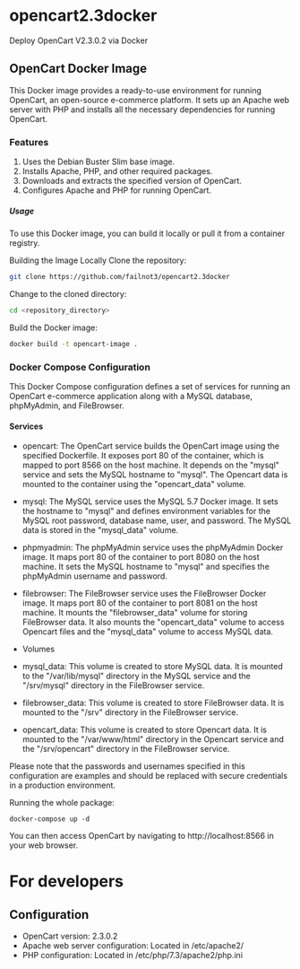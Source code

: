 # opencart2.3docker
Deploy OpenCart V2.3.0.2 via Docker

## OpenCart Docker Image
This Docker image provides a ready-to-use environment for running OpenCart, an open-source e-commerce platform. It sets up an Apache web server with PHP and installs all the necessary dependencies for running OpenCart.

### Features
1. Uses the Debian Buster Slim base image.
2. Installs Apache, PHP, and other required packages.
3. Downloads and extracts the specified version of OpenCart.
4. Configures Apache and PHP for running OpenCart.

##### Usage
To use this Docker image, you can build it locally or pull it from a container registry.

Building the Image Locally
Clone the repository:

```bash
git clone https://github.com/failnot3/opencart2.3docker
```
Change to the cloned directory:

```bash
cd <repository_directory>
```
Build the Docker image:

```bash
docker build -t opencart-image .
```

### Docker Compose Configuration
This Docker Compose configuration defines a set of services for running an OpenCart e-commerce application along with a MySQL database, phpMyAdmin, and FileBrowser.

#### Services
- opencart: The OpenCart service builds the OpenCart image using the specified Dockerfile. It exposes port 80 of the container, which is mapped to port 8566 on the host machine. It depends on the "mysql" service and sets the MySQL hostname to "mysql". The Opencart data is mounted to the container using the "opencart_data" volume.

- mysql: The MySQL service uses the MySQL 5.7 Docker image. It sets the hostname to "mysql" and defines environment variables for the MySQL root password, database name, user, and password. The MySQL data is stored in the "mysql_data" volume.

- phpmyadmin: The phpMyAdmin service uses the phpMyAdmin Docker image. It maps port 80 of the container to port 8080 on the host machine. It sets the MySQL hostname to "mysql" and specifies the phpMyAdmin username and password.

- filebrowser: The FileBrowser service uses the FileBrowser Docker image. It maps port 80 of the container to port 8081 on the host machine. It mounts the "filebrowser_data" volume for storing FileBrowser data. It also mounts the "opencart_data" volume to access Opencart files and the "mysql_data" volume to access MySQL data.

* Volumes
- mysql_data: This volume is created to store MySQL data. It is mounted to the "/var/lib/mysql" directory in the MySQL service and the "/srv/mysql" directory in the FileBrowser service.

- filebrowser_data: This volume is created to store FileBrowser data. It is mounted to the "/srv" directory in the FileBrowser service.

- opencart_data: This volume is created to store Opencart data. It is mounted to the "/var/www/html" directory in the Opencart service and the "/srv/opencart" directory in the FileBrowser service.

Please note that the passwords and usernames specified in this configuration are examples and should be replaced with secure credentials in a production environment.

Running the whole package:
```
docker-compose up -d
```

You can then access OpenCart by navigating to http://localhost:8566 in your web browser.

# For developers

## Configuration
- OpenCart version: 2.3.0.2
- Apache web server configuration: Located in /etc/apache2/
- PHP configuration: Located in /etc/php/7.3/apache2/php.ini

